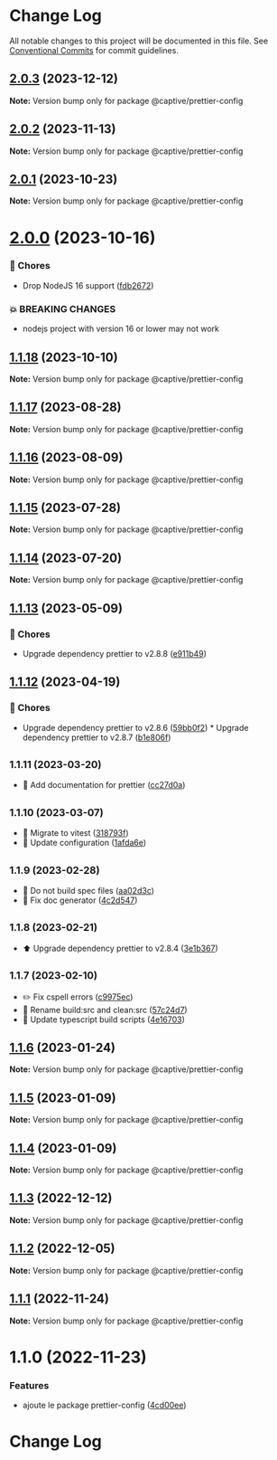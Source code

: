 # Change Log

All notable changes to this project will be documented in this file.
See [Conventional Commits](https://conventionalcommits.org) for commit guidelines.

## [2.0.3](https://github.com/Captive-Studio/es-project-config/compare/@captive/prettier-config@2.0.2...@captive/prettier-config@2.0.3) (2023-12-12)

**Note:** Version bump only for package @captive/prettier-config

## [2.0.2](https://github.com/Captive-Studio/es-project-config/compare/@captive/prettier-config@2.0.1...@captive/prettier-config@2.0.2) (2023-11-13)

**Note:** Version bump only for package @captive/prettier-config

## [2.0.1](https://github.com/Captive-Studio/es-project-config/compare/@captive/prettier-config@2.0.0...@captive/prettier-config@2.0.1) (2023-10-23)

**Note:** Version bump only for package @captive/prettier-config

# [2.0.0](https://github.com/Captive-Studio/es-project-config/compare/@captive/prettier-config@1.1.18...@captive/prettier-config@2.0.0) (2023-10-16)

### 🎫 Chores

- Drop NodeJS 16 support ([fdb2672](https://github.com/Captive-Studio/es-project-config/commit/fdb2672))

### 💥 BREAKING CHANGES

- nodejs project with version 16 or lower may not work

## [1.1.18](https://github.com/Captive-Studio/es-project-config/compare/@captive/prettier-config@1.1.17...@captive/prettier-config@1.1.18) (2023-10-10)

**Note:** Version bump only for package @captive/prettier-config

## [1.1.17](https://github.com/Captive-Studio/es-project-config/compare/@captive/prettier-config@1.1.16...@captive/prettier-config@1.1.17) (2023-08-28)

**Note:** Version bump only for package @captive/prettier-config

## [1.1.16](https://github.com/Captive-Studio/es-project-config/compare/@captive/prettier-config@1.1.15...@captive/prettier-config@1.1.16) (2023-08-09)

**Note:** Version bump only for package @captive/prettier-config

## [1.1.15](https://github.com/Captive-Studio/es-project-config/compare/@captive/prettier-config@1.1.14...@captive/prettier-config@1.1.15) (2023-07-28)

**Note:** Version bump only for package @captive/prettier-config

## [1.1.14](https://github.com/Captive-Studio/es-project-config/compare/@captive/prettier-config@1.1.13...@captive/prettier-config@1.1.14) (2023-07-20)

**Note:** Version bump only for package @captive/prettier-config

## [1.1.13](https://github.com/Captive-Studio/es-project-config/compare/@captive/prettier-config@1.1.12...@captive/prettier-config@1.1.13) (2023-05-09)

### 🎫 Chores

- Upgrade dependency prettier to v2.8.8 ([e911b49](https://github.com/Captive-Studio/es-project-config/commit/e911b49))

## [1.1.12](https://github.com/Captive-Studio/es-project-config/compare/@captive/prettier-config@1.1.11...@captive/prettier-config@1.1.12) (2023-04-19)

### 🎫 Chores

- Upgrade dependency prettier to v2.8.6 ([59bb0f2](https://github.com/Captive-Studio/es-project-config/commit/59bb0f2)) \* Upgrade dependency prettier to v2.8.7 ([b1e806f](https://github.com/Captive-Studio/es-project-config/commit/b1e806f))

## <small>1.1.11 (2023-03-20)</small>

- 📝 Add documentation for prettier ([cc27d0a](https://github.com/Captive-Studio/es-project-config/commit/cc27d0a))

## <small>1.1.10 (2023-03-07)</small>

- 👷 Migrate to vitest ([318793f](https://github.com/Captive-Studio/es-project-config/commit/318793f))
- 👷 Update configuration ([1afda6e](https://github.com/Captive-Studio/es-project-config/commit/1afda6e))

## <small>1.1.9 (2023-02-28)</small>

- 👷 Do not build spec files ([aa02d3c](https://github.com/Captive-Studio/es-project-config/commit/aa02d3c))
- 📝 Fix doc generator ([4c2d547](https://github.com/Captive-Studio/es-project-config/commit/4c2d547))

## <small>1.1.8 (2023-02-21)</small>

- ⬆️ Upgrade dependency prettier to v2.8.4 ([3e1b367](https://github.com/Captive-Studio/es-project-config/commit/3e1b367))

## <small>1.1.7 (2023-02-10)</small>

- ✏️ Fix cspell errors ([c9975ec](https://github.com/Captive-Studio/es-project-config/commit/c9975ec))
- 👷 Rename build:src and clean:src ([57c24d7](https://github.com/Captive-Studio/es-project-config/commit/57c24d7))
- 🔨 Update typescript build scripts ([4e16703](https://github.com/Captive-Studio/es-project-config/commit/4e16703))

## [1.1.6](https://github.com/Captive-Studio/es-project-config/compare/@captive/prettier-config@1.1.5...@captive/prettier-config@1.1.6) (2023-01-24)

**Note:** Version bump only for package @captive/prettier-config

## [1.1.5](https://github.com/Captive-Studio/es-project-config/compare/@captive/prettier-config@1.1.4...@captive/prettier-config@1.1.5) (2023-01-09)

**Note:** Version bump only for package @captive/prettier-config

## [1.1.4](https://github.com/Captive-Studio/es-project-config/compare/@captive/prettier-config@1.1.3...@captive/prettier-config@1.1.4) (2023-01-09)

**Note:** Version bump only for package @captive/prettier-config

## [1.1.3](https://github.com/Captive-Studio/es-project-config/compare/@captive/prettier-config@1.1.2...@captive/prettier-config@1.1.3) (2022-12-12)

**Note:** Version bump only for package @captive/prettier-config

## [1.1.2](https://github.com/Captive-Studio/es-project-config/compare/@captive/prettier-config@1.1.1...@captive/prettier-config@1.1.2) (2022-12-05)

**Note:** Version bump only for package @captive/prettier-config

## [1.1.1](https://github.com/Captive-Studio/es-project-config/compare/@captive/prettier-config@1.1.0...@captive/prettier-config@1.1.1) (2022-11-24)

**Note:** Version bump only for package @captive/prettier-config

# 1.1.0 (2022-11-23)

### Features

- ajoute le package prettier-config ([4cd00ee](https://github.com/Captive-Studio/es-project-config/commit/4cd00ee6205dcca439b9326504fd639b123d65fb))

# Change Log
